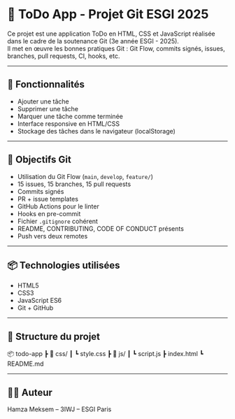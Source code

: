 # 📝 ToDo App - Projet Git ESGI 2025

Ce projet est une application ToDo en HTML, CSS et JavaScript réalisée dans le cadre de la soutenance Git (3e année ESGI - 2025).  
Il met en œuvre les bonnes pratiques Git : Git Flow, commits signés, issues, branches, pull requests, CI, hooks, etc.

---

## 🚀 Fonctionnalités

- Ajouter une tâche
- Supprimer une tâche
- Marquer une tâche comme terminée
- Interface responsive en HTML/CSS
- Stockage des tâches dans le navigateur (localStorage)

---

## 🧠 Objectifs Git

- Utilisation du Git Flow (`main`, `develop`, `feature/`)
- 15 issues, 15 branches, 15 pull requests
- Commits signés
- PR + issue templates
- GitHub Actions pour le linter
- Hooks en pre-commit
- Fichier `.gitignore` cohérent
- README, CONTRIBUTING, CODE OF CONDUCT présents
- Push vers deux remotes

---

## 📦 Technologies utilisées

- HTML5
- CSS3
- JavaScript ES6
- Git + GitHub

---

## 📁 Structure du projet

📦 todo-app
┣ 📁 css/
┃ ┗ style.css
┣ 📁 js/
┃ ┗ script.js
┣ index.html
┗ README.md


---

## 👨‍💻 Auteur

Hamza Meksem – 3IWJ – ESGI Paris
